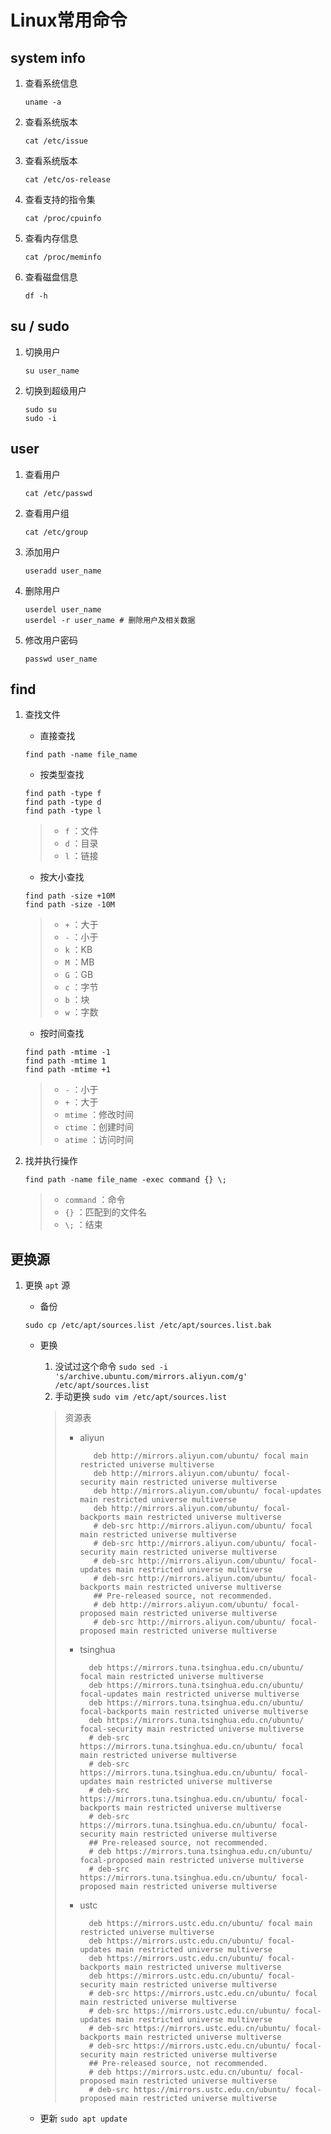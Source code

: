 # Linux常用命令

## system info

1. 查看系统信息

    ```shell
    uname -a
    ```

2. 查看系统版本

    ```shell
    cat /etc/issue
    ```

3. 查看系统版本

    ```shell
    cat /etc/os-release
    ```

4. 查看支持的指令集

    ```shell
    cat /proc/cpuinfo
    ```

5. 查看内存信息

    ```shell
    cat /proc/meminfo
    ```

6. 查看磁盘信息

    ```shell
    df -h
    ```

## su / sudo

1. 切换用户

    ```shell
    su user_name
    ```

2. 切换到超级用户

    ```shell
    sudo su
    sudo -i
    ```

## user

1. 查看用户

    ```shell
    cat /etc/passwd
    ```

2. 查看用户组

    ```shell
    cat /etc/group
    ```

3. 添加用户

    ```shell
    useradd user_name
    ```

4. 删除用户

    ```shell
    userdel user_name
    userdel -r user_name # 删除用户及相关数据
    ```

5. 修改用户密码

    ```shell
    passwd user_name
    ```

## find

1. 查找文件
    - 直接查找

    ```shell
    find path -name file_name
    ```

    - 按类型查找

    ```shell
    find path -type f
    find path -type d
    find path -type l
    ```

    > - `f` ：文件
    > - `d` ：目录
    > - `l` ：链接
    - 按大小查找

    ```shell
    find path -size +10M
    find path -size -10M
    ```

    > - `+` ：大于
    > - `-` ：小于
    > - `k` ：KB
    > - `M` ：MB
    > - `G` ：GB
    > - `c` ：字节
    > - `b` ：块
    > - `w` ：字数
    - 按时间查找

    ```shell
    find path -mtime -1
    find path -mtime 1
    find path -mtime +1
    ```

    > - `-` ：小于
    > - `+` ：大于
    > - `mtime` ：修改时间
    > - `ctime` ：创建时间
    > - `atime` ：访问时间
2. 找并执行操作

    ```shell
    find path -name file_name -exec command {} \;
    ```

    > - `command` ：命令
    > - `{}` ：匹配到的文件名
    > - `\;` ：结束

## 更换源

1. 更换 `apt` 源
    - 备份

    ```shell
    sudo cp /etc/apt/sources.list /etc/apt/sources.list.bak
    ```

    - 更换
        1. 没试过这个命令
    `sudo sed -i 's/archive.ubuntu.com/mirrors.aliyun.com/g' /etc/apt/sources.list`
        2. 手动更换 `sudo vim /etc/apt/sources.list`
        > 资源表
        > - aliyun
        >
        >     ```shell
        >        deb http://mirrors.aliyun.com/ubuntu/ focal main restricted universe multiverse
        >        deb http://mirrors.aliyun.com/ubuntu/ focal-security main restricted universe multiverse
        >        deb http://mirrors.aliyun.com/ubuntu/ focal-updates main restricted universe multiverse
        >        deb http://mirrors.aliyun.com/ubuntu/ focal-backports main restricted universe multiverse
        >        # deb-src http://mirrors.aliyun.com/ubuntu/ focal main restricted universe multiverse
        >        # deb-src http://mirrors.aliyun.com/ubuntu/ focal-security main restricted universe multiverse
        >        # deb-src http://mirrors.aliyun.com/ubuntu/ focal-updates main restricted universe multiverse
        >        # deb-src http://mirrors.aliyun.com/ubuntu/ focal-backports main restricted universe multiverse
        >        ## Pre-released source, not recommended.
        >        # deb http://mirrors.aliyun.com/ubuntu/ focal-proposed main restricted universe multiverse
        >        # deb-src http://mirrors.aliyun.com/ubuntu/ focal-proposed main restricted universe multiverse
        > - tsinghua
        >
        >     ```shell
        >       deb https://mirrors.tuna.tsinghua.edu.cn/ubuntu/ focal main restricted universe multiverse
        >       deb https://mirrors.tuna.tsinghua.edu.cn/ubuntu/ focal-updates main restricted universe multiverse
        >       deb https://mirrors.tuna.tsinghua.edu.cn/ubuntu/ focal-backports main restricted universe multiverse
        >       deb https://mirrors.tuna.tsinghua.edu.cn/ubuntu/ focal-security main restricted universe multiverse
        >       # deb-src https://mirrors.tuna.tsinghua.edu.cn/ubuntu/ focal main restricted universe multiverse
        >       # deb-src https://mirrors.tuna.tsinghua.edu.cn/ubuntu/ focal-updates main restricted universe multiverse
        >       # deb-src https://mirrors.tuna.tsinghua.edu.cn/ubuntu/ focal-backports main restricted universe multiverse
        >       # deb-src https://mirrors.tuna.tsinghua.edu.cn/ubuntu/ focal-security main restricted universe multiverse
        >       ## Pre-released source, not recommended.
        >       # deb https://mirrors.tuna.tsinghua.edu.cn/ubuntu/ focal-proposed main restricted universe multiverse
        >       # deb-src https://mirrors.tuna.tsinghua.edu.cn/ubuntu/ focal-proposed main restricted universe multiverse
        > - ustc
        >
        >     ```shell
        >       deb https://mirrors.ustc.edu.cn/ubuntu/ focal main restricted universe multiverse
        >       deb https://mirrors.ustc.edu.cn/ubuntu/ focal-updates main restricted universe multiverse
        >       deb https://mirrors.ustc.edu.cn/ubuntu/ focal-backports main restricted universe multiverse
        >       deb https://mirrors.ustc.edu.cn/ubuntu/ focal-security main restricted universe multiverse
        >       # deb-src https://mirrors.ustc.edu.cn/ubuntu/ focal main restricted universe multiverse
        >       # deb-src https://mirrors.ustc.edu.cn/ubuntu/ focal-updates main restricted universe multiverse
        >       # deb-src https://mirrors.ustc.edu.cn/ubuntu/ focal-backports main restricted universe multiverse
        >       # deb-src https://mirrors.ustc.edu.cn/ubuntu/ focal-security main restricted universe multiverse
        >       ## Pre-released source, not recommended.
        >       # deb https://mirrors.ustc.edu.cn/ubuntu/ focal-proposed main restricted universe multiverse
        >       # deb-src https://mirrors.ustc.edu.cn/ubuntu/ focal-proposed main restricted universe multiverse

    - 更新 `sudo apt update`

